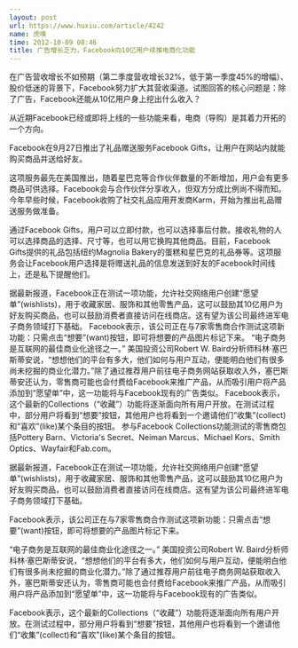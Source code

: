 ```yaml
---
layout: post
url: https://www.huxiu.com/article/4242
name: 虎嗅
time: 2012-10-09 08:46
title: 广告增长乏力，Facebook向10亿用户续推电商化功能
---
```

在广告营收增长不如预期（第二季度营收增长32%，低于第一季度45%的增幅）、股价低迷的背景下，Facebook努力扩大其营收渠道。试图回答的核心问题是：除了广告，Facebook还能从10亿用户身上挖出什么收入？

从近期Facebook已经或即将上线的一些功能来看，电商（导购）是其着力开拓的一个方向。

Facebook在9月27日推出了礼品赠送服务Facebook Gifts，让用户在网站内就能购买商品并送给好友。

这项服务最先在美国推出，随着星巴克等合作伙伴数量的不断增加，用户会有更多商品可供选择。Facebook会与合作伙伴分享收入，但双方分成比例尚不得而知。今年早些时候，Facebook收购了社交礼品应用开发商Karm，开始为推出礼品赠送服务做准备。

通过Facebook Gifts，用户可以立即付款，也可以选择事后付款。接收礼物的人可以选择商品的选择、尺寸等，也可以用它换购其他商品。目前，Facebook Gifts提供的礼品包括纽约Magnolia Bakery的蛋糕和星巴克的礼品券等。这项服务会让Facebook用户选择是将赠送礼品的信息发送到好友的Facebook时间线上，还是私下提醒他们。

据最新报道，Facebook正在测试一项功能，允许社交网络用户创建“愿望单”(wishlists)，用于收藏家居、服饰和其他零售产品，这可以鼓励其10亿用户为好友购买商品，也可以鼓励消费者直接访问在线商店。这有望为该公司最终进军电子商务领域打下基础。 Facebook表示，该公司正在与7家零售商合作测试这项新功能：只需点击“想要”(want)按钮，即可将想要的产品图片标记下来。 “电子商务是互联网的最佳商业化途径之一。” 美国投资公司Robert W. Baird分析师科林·塞巴斯蒂安说，“想想他们的平台有多大，他们如何与用户互动，便能明白他们有很多尚未挖掘的商业化潜力。”除了通过推荐用户前往电子商务网站获取收入外，塞巴斯蒂安还认为，零售商可能也会付费给Facebook来推广产品，从而吸引用户将产品添加到“愿望单”中，这一功能将与Facebook现有的广告类似。 Facebook表示，这个最新的Collections（“收藏”）功能将逐渐面向所有用户开放。在测试过程中，部分用户将看到“想要”按钮，其他用户也将看到一个邀请他们“收集”(collect)和“喜欢”(like)某个条目的按钮。 参与Facebook Collections功能测试的零售商包括Pottery Barn、Victoria's Secret、Neiman Marcus、Michael Kors、Smith Optics、Wayfair和Fab.com。

据最新报道，Facebook正在测试一项功能，允许社交网络用户创建“愿望单”(wishlists)，用于收藏家居、服饰和其他零售产品，这可以鼓励其10亿用户为好友购买商品，也可以鼓励消费者直接访问在线商店。这有望为该公司最终进军电子商务领域打下基础。

Facebook表示，该公司正在与7家零售商合作测试这项新功能：只需点击“想要”(want)按钮，即可将想要的产品图片标记下来。

“电子商务是互联网的最佳商业化途径之一。” 美国投资公司Robert W. Baird分析师科林·塞巴斯蒂安说，“想想他们的平台有多大，他们如何与用户互动，便能明白他们有很多尚未挖掘的商业化潜力。”除了通过推荐用户前往电子商务网站获取收入外，塞巴斯蒂安还认为，零售商可能也会付费给Facebook来推广产品，从而吸引用户将产品添加到“愿望单”中，这一功能将与Facebook现有的广告类似。

Facebook表示，这个最新的Collections（“收藏”）功能将逐渐面向所有用户开放。在测试过程中，部分用户将看到“想要”按钮，其他用户也将看到一个邀请他们“收集”(collect)和“喜欢”(like)某个条目的按钮。

